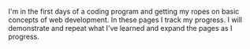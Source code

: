I'm in the first days of a coding program and getting my ropes on basic concepts of web development. In these pages I track my progress. I will demonstrate and repeat what I've learned and expand the pages as I progress. 